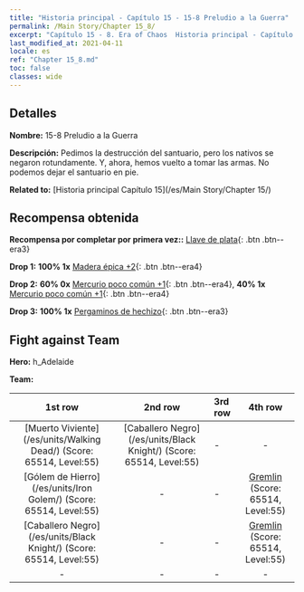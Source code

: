 ```yaml
---
title: "Historia principal - Capítulo 15 - 15-8 Preludio a la Guerra"
permalink: /Main Story/Chapter 15_8/
excerpt: "Capítulo 15 - 8. Era of Chaos  Historia principal - Capítulo 15_8. 15-8 Preludio a la Guerra"
last_modified_at: 2021-04-11
locale: es
ref: "Chapter 15_8.md"
toc: false
classes: wide
---
```


## Detalles

 **Nombre:** 15-8 Preludio a la Guerra

 **Descripción:** Pedimos la destrucción del santuario, pero los nativos se negaron rotundamente. Y, ahora, hemos vuelto a tomar las armas. No podemos dejar el santuario en pie.

 **Related to:** [Historia principal Capítulo 15](/es/Main Story/Chapter 15/)

## Recompensa obtenida

 **Recompensa por completar por primera vez::** [Llave de plata](/es/Items/con_693/){: .btn .btn--era3}

 **Drop 1:** **100% 1x** [Madera épica +2](/es/Items/mat_48/){: .btn .btn--era4}

 **Drop 2:** **60% 0x** [Mercurio poco común +1](/es/Items/mat_42/){: .btn .btn--era4}, **40% 1x** [Mercurio poco común +1](/es/Items/mat_42/){: .btn .btn--era4}

 **Drop 3:** **100% 1x** [Pergaminos de hechizo](/es/Items/con_694/){: .btn .btn--era3}


## Fight against Team
 **Hero:** h_Adelaide

 **Team:**


  | 1st row | 2nd row | 3rd row | 4th row |
  |:----:|:----:|:----|:----:|
  | [Muerto Viviente](/es/units/Walking Dead/) (Score: 65514, Level:55)  | [Caballero Negro](/es/units/Black Knight/) (Score: 65514, Level:55)  | - | - |
  | [Gólem de Hierro](/es/units/Iron Golem/) (Score: 65514, Level:55)  | - | - | [Gremlin](/es/units/Gremlin/) (Score: 65514, Level:55)  |
  | [Caballero Negro](/es/units/Black Knight/) (Score: 65514, Level:55)  | - | - | [Gremlin](/es/units/Gremlin/) (Score: 65514, Level:55)  |
  | - | - | - | - |


